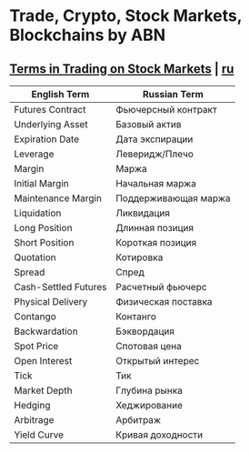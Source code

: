 # Trade, Crypto, Stock Markets, Blockchains by ABN

## [Terms in Trading on Stock Markets](./terms-crypto.en.md) | [ru](./terms-crypto.ru.md)

| **English Term**          | **Russian Term**            |
|---------------------------|-----------------------------|
| Futures Contract           | Фьючерсный контракт         |
| Underlying Asset           | Базовый актив               |
| Expiration Date            | Дата экспирации             |
| Leverage                   | Леверидж/Плечо              |
| Margin                     | Маржа                       |
| Initial Margin             | Начальная маржа             |
| Maintenance Margin         | Поддерживающая маржа        |
| Liquidation                | Ликвидация                  |
| Long Position              | Длинная позиция             |
| Short Position             | Короткая позиция            |
| Quotation                  | Котировка                   |
| Spread                     | Спред                       |
| Cash-Settled Futures       | Расчетный фьючерс           |
| Physical Delivery          | Физическая поставка         |
| Contango                   | Контанго                    |
| Backwardation              | Бэквордация                 |
| Spot Price                 | Спотовая цена               |
| Open Interest              | Открытый интерес            |
| Tick                       | Тик                         |
| Market Depth               | Глубина рынка               |
| Hedging                    | Хеджирование                |
| Arbitrage                  | Арбитраж                    |
| Yield Curve                | Кривая доходности           |


